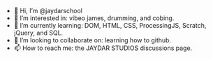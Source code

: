 - 👋 Hi, I’m @jaydarschool
- 👀 I’m interested in: vibeo james, drumming, and cobing.
- 🌱 I’m currently learning: DOM, HTML, CSS, ProcessingJS, Scratch, jQuery, and SQL.
- 💞️ I’m looking to collaborate on: learning how to github.
- 📫 How to reach me: the JAYDAR STUDIOS discussions page.

<!---
jaydarschool/jaydarschool is a ✨ special ✨ repository because its `README.md` (this file) appears on your GitHub profile.
You can click the Preview link to take a look at your changes.
--->
